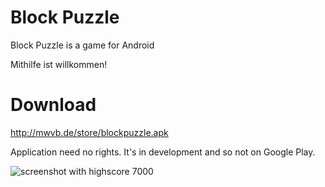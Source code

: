 # Block Puzzle

Block Puzzle is a game for Android

Mithilfe ist willkommen!

# Download

http://mwvb.de/store/blockpuzzle.apk

Application need no rights. It's in development and so not on Google Play.

![screenshot with highscore 7000](http://mwvb.de/7000.png "old screenshot")
